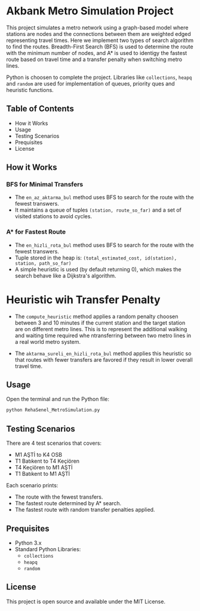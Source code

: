 # Akbank Metro Simulation Project

This project simulates a metro network using a graph-based model where stations are nodes and the connections between them are weighted edged representing travel times. Here we implement two types of search algorithm to find the routes. Breadth-First Search (BFS) is used to determine the route with the minimum number of nodes, and A\* is used to identigy the fastest route based on travel time and a transfer penalty when switching metro lines.

Python is choosen to complete the project. Libraries like `collections`, `heapq` and `random` are used for implementation of queues, priority ques and heuristic functions.

## Table of Contents

- How it Works
- Usage
- Testing Scenarios
- Prequisites
- License

## How it Works

### BFS for Minimal Transfers

- The `en_az_aktarma_bul` method uses BFS to search for the route with the fewest transwers.
- It maintains a queue of tuples `(station, route_so_far)` and a set of visited stations to avoid cycles.

### A\* for Fastest Route

- The `en_hizli_rota_bul` method uses BFS to search for the route with the fewest transwers.
- Tuple stored in the heap is:
  `(total_estimated_cost, id(station), station, path_so_far)`
- A simple heuristic is used (by default returning 0), which makes the search behave like a Dijkstra's algorithm.

# Heuristic wih Transfer Penalty

- The `compute_heuristic` method applies a random penalty choosen between 3 and 10 minutes if the current station and the target station are on different metro lines. This is to represent the additional walking and waiting time required whe ntransferring between two metro lines in a real world metro system.

- The `aktarma_sureli_en_hizli_rota_bul` method applies this heuristic so that routes with fewer transfers are favored if they result in lower overall travel time.

## Usage

Open the terminal and run the Python file:

```python
python RehaSenel_MetroSimulation.py
```

## Testing Scenarios

There are 4 test scenarios that covers:

- M1 AŞTİ to K4 OSB
- T1 Batıkent to T4 Keçiören
- T4 Keçiören to M1 AŞTİ
- T1 Batıkent to M1 AŞTİ

Each scenario prints:

- The route with the fewest transfers.
- The fastest route determined by A\* search.
- The fastest route with random transfer penalties applied.

## Prequisites

- Python 3.x
- Standard Python Libraries:
  - `collections`
  - `heapq`
  - `random`

## License

This project is open source and available under the MIT License.
